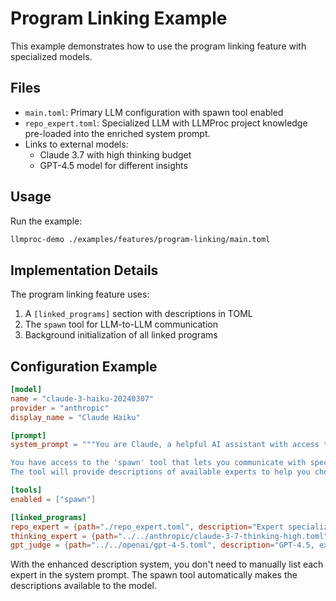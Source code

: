 # Program Linking Example

This example demonstrates how to use the program linking feature with specialized models.

## Files

- `main.toml`: Primary LLM configuration with spawn tool enabled
- `repo_expert.toml`: Specialized LLM with LLMProc project knowledge pre-loaded into the enriched system prompt.
- Links to external models:
  - Claude 3.7 with high thinking budget
  - GPT-4.5 model for different insights

## Usage

Run the example:

```bash
llmproc-demo ./examples/features/program-linking/main.toml
```

## Implementation Details

The program linking feature uses:

1. A `[linked_programs]` section with descriptions in TOML
2. The `spawn` tool for LLM-to-LLM communication
3. Background initialization of all linked programs

## Configuration Example

```toml
[model]
name = "claude-3-haiku-20240307"
provider = "anthropic"
display_name = "Claude Haiku"

[prompt]
system_prompt = """You are Claude, a helpful AI assistant with access to specialized thinking experts.

You have access to the 'spawn' tool that lets you communicate with specialized experts.
The tool will provide descriptions of available experts to help you choose the right one."""

[tools]
enabled = ["spawn"]

[linked_programs]
repo_expert = {path="./repo_expert.toml", description="Expert specialized in repository analysis"}
thinking_expert = {path="../../anthropic/claude-3-7-thinking-high.toml", description="Claude 3.7 with high thinking budget for complex reasoning problems"}
gpt_judge = {path="../../openai/gpt-4-5.toml", description="GPT-4.5, excellent at providing different insights and judging alternatives"}
```

With the enhanced description system, you don't need to manually list each expert in the system prompt. The spawn tool automatically makes the descriptions available to the model.
